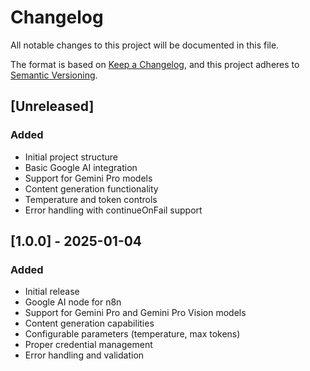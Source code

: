 # Changelog

All notable changes to this project will be documented in this file.

The format is based on [Keep a Changelog](https://keepachangelog.com/en/1.0.0/),
and this project adheres to [Semantic Versioning](https://semver.org/spec/v2.0.0.html).

## [Unreleased]

### Added
- Initial project structure
- Basic Google AI integration
- Support for Gemini Pro models
- Content generation functionality
- Temperature and token controls
- Error handling with continueOnFail support

## [1.0.0] - 2025-01-04

### Added
- Initial release
- Google AI node for n8n
- Support for Gemini Pro and Gemini Pro Vision models
- Content generation capabilities
- Configurable parameters (temperature, max tokens)
- Proper credential management
- Error handling and validation
